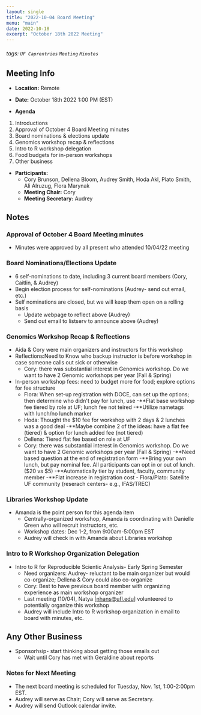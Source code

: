 ```yaml
---
layout: single
title: "2022-10-04 Board Meeting"
menu: "main"
date: 2022-10-18
excerpt: "October 18th 2022 Meeting"
---
```


###### tags: `UF Caprentries` `Meeting` `Minutes`

## Meeting Info

- **Location:** Remote
- **Date:** October 18th 2022 1:00 PM (EST)

- **Agenda**
1. Introductions
2. Approval of October 4 Board Meeting minutes
3. Board nominations & elections update
4. Genomics workshop recap & reflections 
5. Intro to R workshop delegation
6. Food budgets for in-person workshops
7. Other business


- **Participants:**
    - Cory Brunson, Dellena Bloom, Audrey Smith, Hoda Akl, Plato Smith, Ali Alruzug, Flora Marynak
    - **Meeting Chair:** Cory
    - **Meeting Secretary:** Audrey

## Notes
<!-- Other important details discussed during the meeting can be entered here. -->

### Approval of October 4 Board Meeting minutes 
* Minutes were approved by all present who attended 10/04/22 meeting

### Board Nominations/Elections Update
* 6 self-nominations to date, including 3 current board members (Cory, Caitlin, & Audrey)
* Begin election process for self-nominations (Audrey- send out email, etc.)
* Self nominations are closed, but we will keep them open on a rolling basis
    - Update webpage to reflect above (Audrey)
    - Send out email to listserv to announce above (Audrey)

### Genomics Workshop Recap & Reflections
* Aida & Cory were main organizers and instructors for this workshop
* Reflections:Need to Know who backup instructor is before workshop in case someone calls out sick or otherwise
     - Cory: there was substantial interest in Genomics workshop. Do we want to have 2 Genomic workshops per year (Fall & Spring)
* In-person workshop fees: need to budget more for food; explore options for fee structure
     - Flora: When set-up registration with DOCE, can set up the options; then determine who didn't pay for lunch, use
          -**Flat base workshop fee tiered by role at UF; lunch fee not teired
          -**Utilize nametags with lunch/no lunch marker
     - Hoda: Thought the $10 fee for workshop with 2 days & 2 lunches was a good deal
          -**Maybe combine 2 of the ideas: have a flat fee (tiered) & option for lunch added fee (not tiered) 
     - Dellena: Tiered flat fee based on role at UF
     - Cory: there was substantial interest in Genomics workshop. Do we want to have 2 Genomic workshops per year (Fall & Spring)
           -**Need based question at the end of registration form
           -**Bring your own lunch, but pay nominal fee. All participants can opt in or out of lunch. ($20 vs $5)
           -**Automatically tier by student, faculty, community member
           -**Flat increase in registration cost 
      - Flora/Plato: Satellite UF community (reserach centers- e.g., IFAS/TREC)
    
### Libraries Workshop Update
* Amanda is the point person for this agenda item
    - Centrally-organized workshop, Amanda is coordinating with Danielle Green who will recruit instructors, etc.
    - Workshop dates: Dec 1-2, from 9:00am-5:00pm EST
    - Audrey will check in with Amanda about Libraries workshop

### Intro to R Workshop Organization Delegation
* Intro to R for Reproducible Scientic Analysis- Early Spring Semester
    - Need organizers: Audrey- reluctant to be main organizer but would co-organize; Dellena & Cory could also co-organize
    - Cory: Best to have previous board member with organizing experience as main workshop organizer
    - Last meeting (10/04), Natya [nhans@ufl.edu] volunteered to potentially organize this workshop
    - Audrey will include Intro to R workshop organization in email to board with minutes, etc. 

## Any Other Business
* Sponsorhsip- start thinking about getting those emails out
    - Wait until Cory has met with Geraldine about reports 

### Notes for Next Meeting
* The next board meeting is scheduled for Tuesday, Nov. 1st, 1:00-2:00pm EST. 
* Audrey will serve as Chair; Cory will serve as Secretary.
* Audrey will send Outlook calendar invite.
